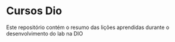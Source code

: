 # Cursos Dio
Este repositório contém o resumo das lições aprendidas durante o desenvolvimento do lab na DIO
#

